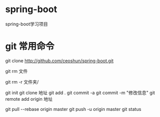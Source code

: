 # spring-boot
spring-boot学习项目


# git 常用命令
git clone http://github.com/ceoshun/spring-boot.git

git rm 文件

git rm -r 文件夹/


git init
git clone 地址
git add .
git commit -a
git commit -m "修改信息"
git remote add origin 地址

git pull --rebase origin master
git push -u origin master
git status

